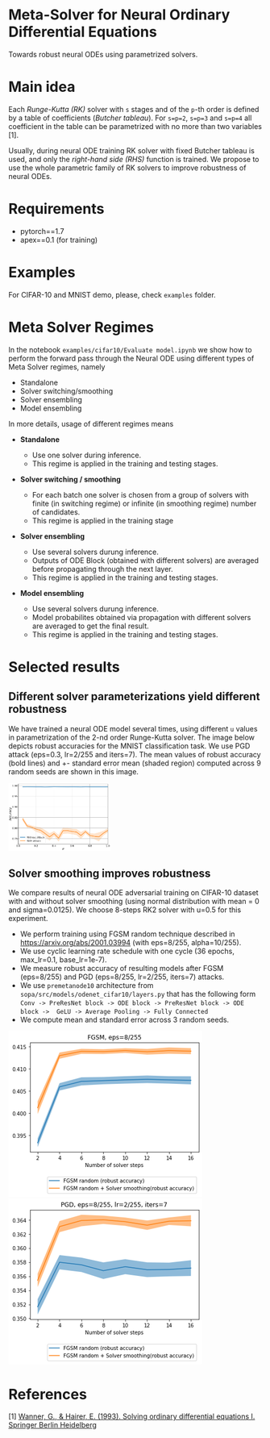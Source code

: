 # Meta-Solver for Neural Ordinary Differential Equations
Towards robust neural ODEs using parametrized solvers.

# Main idea
Each *Runge-Kutta (RK)* solver with `s` stages and of the `p`-th order is defined by a table of coefficients (*Butcher tableau*). For `s=p=2`, `s=p=3` and `s=p=4` all coefficient in the table can be parametrized with no more than two variables [1]. 

Usually, during neural ODE training RK solver with fixed Butcher tableau is used, and only the *right-hand side (RHS)* function is trained. We propose to use the whole parametric family of RK solvers to improve robustness of neural ODEs. 

# Requirements
- pytorch==1.7
- apex==0.1 (for training)

# Examples
For CIFAR-10 and MNIST demo, please,  check  `examples` folder.

# Meta Solver Regimes
In the notebook `examples/cifar10/Evaluate model.ipynb` we show how to perform the forward pass through the Neural ODE using different types of Meta Solver regimes, namely
- Standalone
- Solver switching/smoothing
- Solver ensembling
- Model ensembling

In more details, usage of different regimes means
- **Standalone**
    - Use one solver during  inference.
    - This regime is applied in the training and testing stages.
     
    
    
- **Solver switching / smoothing**
    - For each batch one solver is chosen from a group of solvers with finite (in switching regime) or infinite (in smoothing regime) number of candidates.
    - This regime is applied in the training stage
    
    
- **Solver ensembling**
    - Use several solvers durung inference.
    - Outputs of ODE Block (obtained with different solvers) are averaged before propagating through the next layer.
    - This regime is applied in the training and testing stages.
    
    
- **Model ensembling**
    - Use several solvers durung inference.
    - Model probabilites obtained via propagation with different solvers are averaged to get the final result.
    - This regime is applied in the training and testing stages.
    
# Selected results
## Different solver parameterizations yield different robustness
We have trained a neural ODE model several times, using different ``u`` values in parametrization of the 2-nd order Runge-Kutta solver. The image below depicts robust accuracies for the MNIST classification task. We use PGD attack (eps=0.3, lr=2/255 and iters=7). The mean values of robust accuracy (bold lines) and +- standard error mean (shaded region) computed across 9 random seeds are shown in this image.

<img src="examples/mnist/assets/mnist_adv.png" width="40%">

## Solver smoothing improves robustness
We compare results of neural ODE adversarial training on CIFAR-10 dataset with and without solver smoothing (using normal distribution with mean = 0 and sigma=0.0125). We choose 8-steps RK2 solver with u=0.5 for this experiment.
- We perform training using FGSM random technique described in https://arxiv.org/abs/2001.03994 (with eps=8/255, alpha=10/255). 
- We use cyclic learning rate schedule with one cycle (36 epochs, max_lr=0.1, base_lr=1e-7).
- We measure robust accuracy of resulting models after FGSM (eps=8/255) and PGD (eps=8/255, lr=2/255, iters=7) attacks.
- We use `premetanode10` architecture from `sopa/src/models/odenet_cifar10/layers.py` that has the following form 
`Conv -> PreResNet block -> ODE block -> PreResNet block -> ODE block ->  GeLU -> Average Pooling -> Fully Connected`
- We compute mean and standard error across 3 random seeds.

![](examples/cifar10/assets/fgsm_random_train_fgsm_eps_8_255_test.png)
![](examples/cifar10/assets/fgsm_random_train_pgd_eps_8_255_lr_2_255_iters_7_test.png)

# References
[1] [Wanner, G., & Hairer, E. (1993). Solving ordinary differential equations I. Springer Berlin Heidelberg](https://www.springer.com/gp/book/9783540566700)
